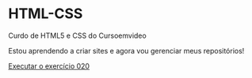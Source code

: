 # HTML-CSS
Curdo de HTML5 e CSS do Cursoemvideo

Estou aprendendo a criar sites e agora vou gerenciar meus repositórios!

<a href= "arthur-aka-akuno.github.io/HTML-CSS/exercícios/ex020/hover.html">Executar o exercício 020</a>